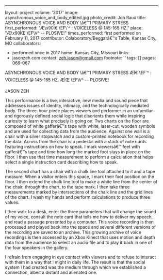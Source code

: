 ---
layout: project
volume: '2017'
image: asynchronous_voice_and_body_edited.jpg
photo_credit: Joh Raux
title: ASYNCHRONOUS VOICE AND BODY \â€™1 PRIMARY STRESS
first_performed: "Æ\x90Ì€ \\EF\\`^  :  VOICELESS @ 145-165 HZ."
place: "Æ\x90ÌŒ \\EF\\V^ -- PLOSIVE!"
times_performed: first performed on February 11, 2017
contributor: Colaboratory/Beggarâ€™s Table, Kansas City, MO
collaborators:
- performed once in 2017
home: Kansas City, Missouri
links:
- jasonzeh.com
contact: zeh.jason@gmail.com
footnote: ''
tags: []
pages: 066-067



ASYNCHRONOUS VOICE AND BODY \â€™1 PRIMARY STRESS ÆÌ€ \EF\`^  :  VOICELESS @ 145-165 HZ.  ÆÌŒ \EF\V^ -- PLOSIVE!

JASON ZEH

This performance is a live, interactive, new media and sound piece that addresses issues of identity, intimacy, and the technologically mediated body. The three-hour piece places viewers and performer in an unfamiliar and rigorously defined social logic that disorients them while inspiring curiosity to learn what precisely is going on. Two charts on the floor are composed of white gafferâ€™s tape with white, laser-cut, wooden symbols and are used for collecting data from the audience. Against one wall is a chair with a silver stopwatch and a custom-printed notebook for recording the data. Across from the chair is a pedestal with a stack of note cards featuring instructions on how to speak. I mark viewersâ€™ feet with gafferâ€™s tape and time how long the marked foot stays in place on the floor. I then use that time measurement to perform a calculation that helps select a single instruction card describing how to speak.

The second chart has a chair with a chalk line tool attached to it and a tape measure. When a visitor enters this space, I mark their foot position on the floor. I then extend the chalk line tool to make a white line from the center of the chair, through the chart, to the tape mark. I then take three measurements marked by intersections of the chalk line and the grid lines of the chart. I wash my hands and perform calculations to produce three values.

I then walk to a desk, enter the three parameters that will change the sound of my voice, consult the note card that tells me how to deliver my speech, and read a passage presented by a computer. This voice recording is then processed and played back into the space and several different versions of the recording are saved to an archive. This growing archive of voice recordings is then accessed by an Xbox Kinect that uses motion and depth data from the audience to select an audio file and to play it back in one of the four speakers in the gallery.

I refrain from engaging in eye contact with viewers and to refuse to interact with them in a way that I might in daily life. The result is that the social system I had created was the medium through which we established a connection, albeit a distant and alienated one.
